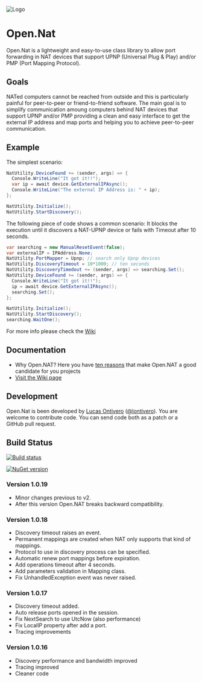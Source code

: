![Logo](https://github.com/lontivero/Open.Nat/raw/gh-pages/images/logos/128.jpg)

Open.Nat
======

Open.Nat is a lightweight and easy-to-use class library to allow port forwarding in NAT devices that support  UPNP (Universal Plug & Play) and/or PMP (Port Mapping Protocol). 


Goals
-----
NATed computers cannot be reached from outside and this is particularly painful for peer-to-peer or friend-to-friend software.
The main goal is to simplify communication amoung computers behind NAT devices that support UPNP and/or PMP providing a clean and easy interface to get the external IP address and map ports and helping you to achieve peer-to-peer communication. 


Example
--------

The simplest scenario:

```c#
NatUtility.DeviceFound += (sender, args) => {
  Console.WriteLine("It got it!!");
  var ip = await device.GetExternalIPAsync();
  Console.WriteLine("The external IP Address is: " + ip);
};

NatUtility.Initialize();
NatUtility.StartDiscovery();
```

The following piece of code shows a common scenario: It blocks the execution until it discovers a NAT-UPNP device or 
fails with Timeout after 10 seconds.


```c#
var searching = new ManualResetEvent(false);
var externalIP = IPAddress.None;
NatUtility.PortMapper = Upnp; // search only Upnp devices
NatUtility.DiscoveryTimeout = 10*1000; // ten seconds
NatUtility.DiscoveryTimedout += (sender, args) => searching.Set();
NatUtility.DeviceFound += (sender, args) => {
  Console.WriteLine("It got it!!");
  ip = await device.GetExternalIPAsync();
  searching.Set();
};

NatUtility.Initialize();
NatUtility.StartDiscovery();
searching.WaitOne();
```

For more info please check the [Wiki](https://github.com/lontivero/Open.Nat/wiki)

Documentation
-------------
+ Why Open.NAT? Here you have [ten reasons](https://github.com/lontivero/Open.Nat/wiki/Why-Open.NAT%3F) that make Open.NAT a good candidate for you projects
+ [Visit the Wiki page](https://github.com/lontivero/Open.Nat/wiki)

Development
-----------
Open.Nat is been developed by [Lucas Ontivero](http://geeks.ms/blogs/lontivero) ([@lontivero](http://twitter.com/lontivero)). You are welcome to contribute code. You can send code both as a patch or a GitHub pull request. 

Build Status
------------

[![Build status](https://ci.appveyor.com/api/projects/status/dadcbt26mrlri8cg)](https://ci.appveyor.com/project/lontivero/open-nat)

[![NuGet version](https://badge.fury.io/nu/open.nat.png)](http://badge.fury.io/nu/open.nat)

### Version 1.0.19
* Minor changes previous to v2.
* After this version Open.NAT breaks backward compatibility.

### Version 1.0.18
* Discovery timeout raises an event.
* Permanent mappings are created when NAT only supports that kind of mappings.
* Protocol to use in discovery process can be specified.
* Automatic renew port mappings before expiration.
* Add operations timeout after 4 seconds.
* Add parameters validation in Mapping class.
* Fix UnhandledException event was never raised.

### Version 1.0.17
*  Discovery timeout added.
*  Auto release ports opened in the session.
*  Fix NextSearch to use UtcNow (also performance)
*  Fix LocalIP property after add a port.
*  Tracing improvements

### Version 1.0.16
*  Discovery performance and bandwidth improved
*  Tracing improved
*  Cleaner code


